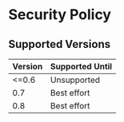 # Security Policy

## Supported Versions

| Version | Supported Until |
| ------- | --------------- |
| <=0.6   | Unsupported     |
| 0.7     | Best effort     |
| 0.8     | Best effort     |
